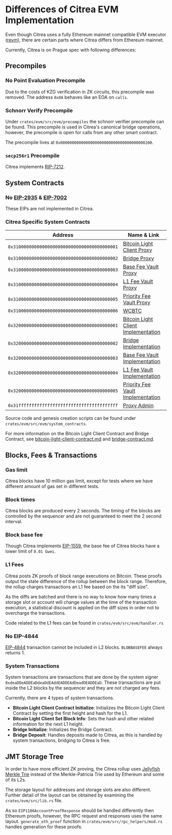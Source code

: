 # Differences of Citrea EVM Implementation
Even though Citrea uses a fully Ethereum mainnet compatible EVM executor ([revm](https://crates.io/crates/revm)), there are certain parts where Citrea differs from Ethereum mainnet.

Currently, Citrea is on Prague spec with following differences:

## Precompiles

### No Point Evaluation Precompile
Due to the costs of KZG verification in ZK circuits, this precompile was removed. The address `0x0A` behaves like an EOA on `calls`.

### Schnorr Verify Precompile
Under `crates/evm/src/evm/precompiles` the schnorr verifier precompile can be found. This precompile is used in Citrea's canonical bridge operations, however, the precompile is open for calls from any other smart contract.

The precompile lives at `0x0000000000000000000000000000000000000200`.

### `secp256r1` Precompile
Citrea implements [RIP-7212](https://github.com/ethereum/RIPs/blob/master/RIPS/rip-7212.md).

## System Contracts

### No [EIP-2935](https://github.com/ethereum/EIPs/blob/master/EIPS/eip-2935.md) & [EIP-7002](https://github.com/ethereum/EIPs/blob/master/EIPS/eip-7002.md)
These EIPs are not implemented in Citrea.

### Citrea Specific System Contracts

| Address                                      | Name & Link                                                                 |
|----------------------------------------------|------------------------------------------------------------------------------|
| `0x3100000000000000000000000000000000000001` | [Bitcoin Light Client Proxy](https://explorer.testnet.citrea.xyz/address/0x3100000000000000000000000000000000000001) |
| `0x3100000000000000000000000000000000000002` | [Bridge Proxy](https://explorer.testnet.citrea.xyz/address/0x3100000000000000000000000000000000000002) |
| `0x3100000000000000000000000000000000000003` | [Base Fee Vault Proxy](https://explorer.testnet.citrea.xyz/address/0x3100000000000000000000000000000000000003) |
| `0x3100000000000000000000000000000000000004` | [L1 Fee Vault Proxy](https://explorer.testnet.citrea.xyz/address/0x3100000000000000000000000000000000000004) |
| `0x3100000000000000000000000000000000000005` | [Priority Fee Vault Proxy](https://explorer.testnet.citrea.xyz/address/0x3100000000000000000000000000000000000005) |
| `0x3100000000000000000000000000000000000006` | [WCBTC](https://explorer.testnet.citrea.xyz/address/0x3100000000000000000000000000000000000006) |
| `0x3200000000000000000000000000000000000001` | [Bitcoin Light Client Implementation](https://explorer.testnet.citrea.xyz/address/0x3200000000000000000000000000000000000001) |
| `0x3200000000000000000000000000000000000002` | [Bridge Implementation](https://explorer.testnet.citrea.xyz/address/0x3200000000000000000000000000000000000002) |
| `0x3200000000000000000000000000000000000003` | [Base Fee Vault Implementation](https://explorer.testnet.citrea.xyz/address/0x3200000000000000000000000000000000000003) |
| `0x3200000000000000000000000000000000000004` | [L1 Fee Vault Implementation](https://explorer.testnet.citrea.xyz/address/0x3200000000000000000000000000000000000004) |
| `0x3200000000000000000000000000000000000005` | [Priority Fee Vault Implementation](https://explorer.testnet.citrea.xyz/address/0x3200000000000000000000000000000000000005) |
| `0x31ffffffffffffffffffffffffffffffffffffff` | [Proxy Admin](https://explorer.testnet.citrea.xyz/address/0x31ffffffffffffffffffffffffffffffffffffff) |0x31ffffffffffffffffffffffffffffffffffffff

Source code and genesis creation scripts can be found under `crates/evm/src/evm/system_contracts`.

For more information on the Bitcoin Light Client Contract and  Bridge Contract, see [bitcoin-light-client-contract.md](bitcoin-light-client-contract.md) and [bridge-contract.md](./bridge-contract.md).


## Blocks, Fees & Transactions

### Gas limit
Citrea blocks have 10 million gas limit, except for tests where we have different amount of gas set in different tests.

### Block times
Citrea blocks are produced every 2 seconds. The timing of the blocks are controlled by the sequencer and are not guaranteed to meet the 2 second interval.

### Block base fee
Though Citrea implements [EIP-1559](https://github.com/ethereum/EIPs/blob/master/EIPS/eip-1559.md), the base fee of Citrea blocks have a lower limit of `0.01 Gwei`.

### L1 Fees
Citrea posts ZK proofs of block range executions on Bitcoin. These proofs output the state difference of the rollup between the block range. Therefore, the rollup charges transactions an L1 fee based on the its "diff size".

As the diffs are batched and there is no way to know how many times a storage slot or account will change values at the time of the transaction execution, a statistical discount is applied on the diff sizes in order not to overcharge the transactions.

Code related to the L1 fees can be found in `crates/evm/src/evm/handler.rs`

### No EIP-4844
[EIP-4844](https://github.com/ethereum/EIPs/blob/master/EIPS/eip-4844.md) transaction cannot be included in L2 blocks. `BLOBBASEFEE` always returns 1.

### System Transactions
System transactions are transactions that are done by the system signer `0xdeaDDeADDEaDdeaDdEAddEADDEAdDeadDEADDEaD`. These transactions are put inside the L2 blocks by the sequencer and they are not charged any fees.

Currently, there are 4 types of system transactions.

- **Bitcoin Light Client Contract Initialize**: Initializes the Bitcoin Light Client Contract by setting the first height and hash for the L1.
- **Bitcoin Light Client Set Block Info**: Sets the hash and other related information for the next L1 height.
- **Bridge Initialize**: Initializes the Bridge Contract.
- **Bridge Deposit**: Handles deposits made to Citrea, as this is handled by system transactions, bridging to Citrea is free.

## JMT Storage Tree
In order to have more efficient ZK proving, the Citrea rollup uses [Jellyfish Merkle Trie](https://github.com/penumbra-zone/jmt) instead of the Merkle-Patricia Trie used by Ethereum and some of its L2s.

The storage layout for addresses and storage slots are also different. Further detail of the layout can be obtained by examining the `crates/evm/src/lib.rs` file.

As so `EIP1186AccountProofResponse` should be handled differently then Ethereum proofs, however, the RPC request and responses uses the same layout. `generate_eth_proof` function in `crates/evm/src/rpc_helpers/mod.rs` handles generation for these proofs.
